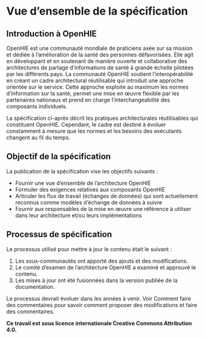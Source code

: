 # Vue d’ensemble de la spécification

## **Introduction à OpenHIE**

OpenHIE est une communauté mondiale de praticiens axée sur sa mission et dédiée à l’amélioration de la santé des personnes défavorisées. Elle agit en développant et en soutenant de manière ouverte et collaborative des architectures de partage d’informations de santé à grande échelle pilotées par les différents pays. La communauté OpenHIE soutient l’interopérabilité en créant un cadre architectural réutilisable qui introduit une approche orientée sur le service. Cette approche exploite au maximum les normes d’information sur la santé, permet une mise en œuvre flexible par les partenaires nationaux et prend en charge l’interchangeabilité des composants individuels.

La spécification ci-après décrit les pratiques architecturales réutilisables qui constituent OpenHIE. Cependant, le cadre est destiné à évoluer constamment à mesure que les normes et les besoins des exécutants changent au fil du temps.

&#x20; &#x20;

## Objectif de la spécification&#x20;

La publication de la spécification vise les objectifs suivants :&#x20;

* Fournir une vue d’ensemble de l’architecture OpenHIE
* Formuler des exigences relatives aux composants OpenHIE
* Articuler les flux de travail (échanges de données) qui sont actuellement reconnus comme modèles d’échange de données à suivre
* Fournir aux responsables de la mise en œuvre une référence à utiliser dans leur architecture et/ou leurs implémentations

## Processus de spécification&#x20;

Le processus utilisé pour mettre à jour le contenu était le suivant :

1. Les sous-communautés ont apporté des ajouts et des modifications.
2. Le comité d’examen de l’architecture OpenHIE a examiné et approuvé le contenu.
3.  Les mises à jour ont été fusionnées dans la version publiée de la documentation.



Le processus devrait évoluer dans les années à venir. Voir Comment faire des commentaires pour savoir comment proposer des modifications et faire des commentaires.

**Ce travail est sous licence internationale Creative Commons Attribution 4.0.**
